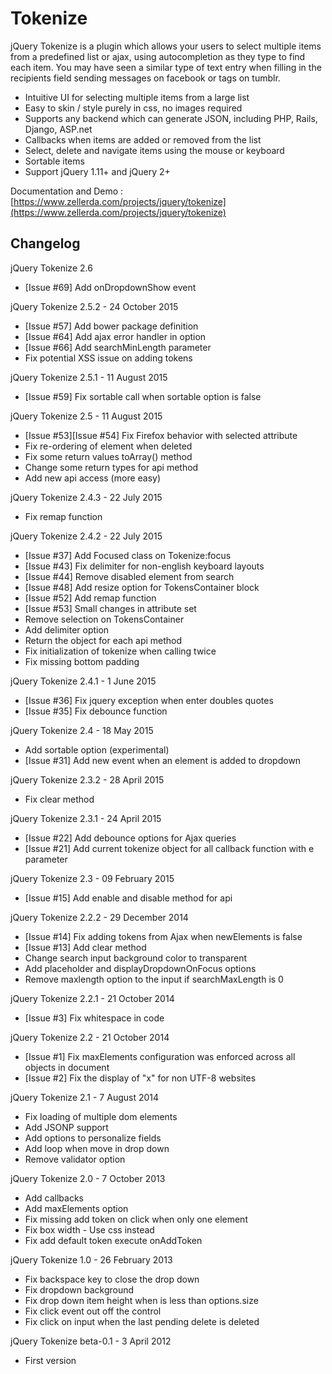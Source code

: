 Tokenize
==========

jQuery Tokenize is a plugin which allows your users to select multiple items from a predefined list or ajax, using autocompletion as they type to find each item. You may have seen a similar type of text entry when filling in the recipients field sending messages on facebook or tags on tumblr.

 - Intuitive UI for selecting multiple items from a large list
 - Easy to skin / style purely in css, no images required
 - Supports any backend which can generate JSON, including PHP, Rails, Django, ASP.net
 - Callbacks when items are added or removed from the list
 - Select, delete and navigate items using the mouse or keyboard
 - Sortable items
 - Support jQuery 1.11+ and jQuery 2+

Documentation and Demo : [https://www.zellerda.com/projects/jquery/tokenize](https://www.zellerda.com/projects/jquery/tokenize)

Changelog
---------
jQuery Tokenize 2.6
 - [Issue #69] Add onDropdownShow event

jQuery Tokenize 2.5.2 - 24 October 2015
 - [Issue #57] Add bower package definition
 - [Issue #64] Add ajax error handler in option
 - [Issue #66] Add searchMinLength parameter
 - Fix potential XSS issue on adding tokens

jQuery Tokenize 2.5.1 - 11 August 2015
 - [Issue #59] Fix sortable call when sortable option is false

jQuery Tokenize 2.5 - 11 August 2015
 - [Issue #53][Issue #54] Fix Firefox behavior with selected attribute
 - Fix re-ordering of element when deleted
 - Fix some return values toArray() method
 - Change some return types for api method
 - Add new api access (more easy)

jQuery Tokenize 2.4.3 - 22 July 2015
 - Fix remap function
 
jQuery Tokenize 2.4.2 - 22 July 2015
 - [Issue #37] Add Focused class on Tokenize:focus
 - [Issue #43] Fix delimiter for non-english keyboard layouts
 - [Issue #44] Remove disabled element from search
 - [Issue #48] Add resize option for TokensContainer block
 - [Issue #52] Add remap function
 - [Issue #53] Small changes in attribute set
 - Remove selection on TokensContainer
 - Add delimiter option
 - Return the object for each api method
 - Fix initialization of tokenize when calling twice
 - Fix missing bottom padding

jQuery Tokenize 2.4.1 - 1 June 2015
 - [Issue #36] Fix jquery exception when enter doubles quotes
 - [Issue #35] Fix debounce function
 
jQuery Tokenize 2.4 - 18 May 2015
 - Add sortable option (experimental)
 - [Issue #31] Add new event when an element is added to dropdown

jQuery Tokenize 2.3.2 - 28 April 2015
 - Fix clear method

jQuery Tokenize 2.3.1 - 24 April 2015
 - [Issue #22] Add debounce options for Ajax queries
 - [Issue #21] Add current tokenize object for all callback function with e parameter

jQuery Tokenize 2.3 - 09 February 2015
 - [Issue #15] Add enable and disable method for api
 
jQuery Tokenize 2.2.2 - 29 December 2014
 - [Issue #14] Fix adding tokens from Ajax when newElements is false
 - [Issue #13] Add clear method
 - Change search input background color to transparent
 - Add placeholder and displayDropdownOnFocus options
 - Remove maxlength option to the input if searchMaxLength is 0
 
jQuery Tokenize 2.2.1 - 21 October 2014
 - [Issue #3] Fix whitespace in code

jQuery Tokenize 2.2 - 21 October 2014
 - [Issue #1] Fix maxElements configuration was enforced across all objects in document
 - [Issue #2] Fix the display of "x" for non UTF-8 websites

jQuery Tokenize 2.1 - 7 August 2014
 - Fix loading of multiple dom elements
 - Add JSONP support
 - Add options to personalize fields
 - Add loop when move in drop down
 - Remove validator option

jQuery Tokenize 2.0 - 7 October 2013
 - Add callbacks
 - Add maxElements option
 - Fix missing add token on click when only one element
 - Fix box width - Use css instead
 - Fix add default token execute onAddToken

jQuery Tokenize 1.0 - 26 February 2013
 - Fix backspace key to close the drop down
 - Fix dropdown background
 - Fix drop down item height when is less than options.size
 - Fix click event out off the control
 - Fix click on input when the last pending delete is deleted

jQuery Tokenize beta-0.1 - 3 April 2012
 - First version